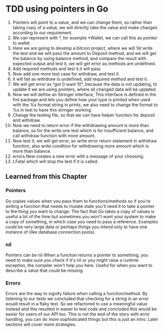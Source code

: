 # TDD using pointers in Go
1. Pointers will point to a value, and we can change them, so rather than taking copy of a value, we will directly take the value and make changes according to our requirement.
1. We can represent with *, for example *Wallet, we can call this as pointer to wallet.
1. Here we are going to develop a bitcoin project, where we will 1st write the test and we will pass the amount to Deposit method, and we will get the balance by using balance method, and compare the result with expected output and test it, we will get error as methods are undefined.
1. Add required methods and test it.it will pass
1. Now add one more test case for withdraw, and test it.
1. it will fail as withdraw is undefined, add required method and test it.
1. We will get error as “got 0 want 10”, because the data is not updating, to update it we are using pointers, where all changed data will be updated.
1. Now we will define an Stringer interface, This interface is defined in the fmt package and lets you define how your type is printed when used with the %s format string in prints, we also need to change the format to %s in test to have this stringer working.
1. Change the testing file, so that we can have helper function for deposit and withdraw.
1. Now we need to return error if the withdrawing amount is more than balance, so for the write one test which is for insufficient balance, and call withdraw function with more amount.
1. Now test it, we will get error, so write error return statement in withdraw function, also write condition for withdrawing more amount which is more than balance.
1. errors.New creates a new error with a message of your choosing.
1. t.Fatal which will stop the test if it is called.

## Learned from this Chapter
### Pointers
Go copies values when you pass them to functions/methods so if you're writing a function that needs to mutate state you'll need it to take a pointer to the thing you want to change.
The fact that Go takes a copy of values is useful a lot of the time but sometimes you won't want your system to make a copy of something, in which case you need to pass a reference. Examples could be very large data or perhaps things you intend only to have one instance of (like database connection pools).
### nil
Pointers can be nil
When a function returns a pointer to something, you need to make sure you check if it's nil or you might raise a runtime exception, the compiler won't help you here.
Useful for when you want to describe a value that could be missing
### Errors
Errors are the way to signify failure when calling a function/method.
By listening to our tests we concluded that checking for a string in an error would result in a flaky test. So we refactored to use a meaningful value instead and this resulted in easier to test code and concluded this would be easier for users of our API too.
This is not the end of the story with error handling, you can do more sophisticated things but this is just an intro. Later sections will cover more strategies.